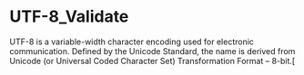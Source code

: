 # UTF-8_Validate

UTF-8 is a variable-width character encoding used for electronic communication. Defined by the Unicode Standard, the name is derived from Unicode (or Universal Coded Character Set) Transformation Format – 8-bit.[
